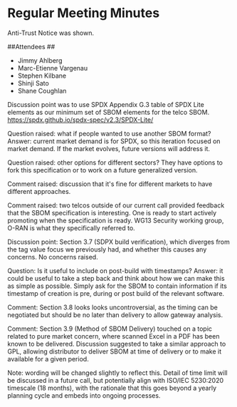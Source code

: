 # Regular Meeting Minutes

Anti-Trust Notice was shown.

##Attendees ##

- Jimmy Ahlberg
- Marc-Etienne Vargenau
- Stephen Kilbane
- Shinji Sato
- Shane Coughlan

Discussion point was to use SPDX Appendix G.3 table of SPDX Lite elements as our minimum set of SBOM elements for the telco SBOM.
https://spdx.github.io/spdx-spec/v2.3/SPDX-Lite/

Question raised: what if people wanted to use another SBOM format? Answer: current market demand is for SPDX, so this iteration focused on market demand. If the market evolves, future versions will address it.

Question raised: other options for different sectors? They have options to fork this specification or to work on a future generalized version.

Comment raised: discussion that it's fine for different markets to have different approaches.

Comment raised: two telcos outside of our current call provided feedback that the SBOM specification is interesting. One is ready to start actively promoting when the specification is ready. WG13 Security working group, O-RAN is what they specifically referred to.

Discussion point: Section 3.7 (SDPX build verification), which diverges from the tag value focus we previously had, and whether this causes any concerns. No concerns raised. 

Question: Is it useful to include on post-build with timestamps? Answer: it could be useful to take a step back and think about how we can make this as simple as possible. Simply ask for the SBOM to contain information if its timestamp of creation is pre, during or post build of the relevant software.

Comment: Section 3.8 looks looks uncontroversial, as the timing can be negotiated but should be no later than delivery to allow gateway analysis.

Comment: Section 3.9 (Method of SBOM Delivery) touched on a topic related to pure market concern, where scanned Excel in a PDF has been known to be delivered. Discussion suggested to take a similar approach to GPL, allowing distributor to deliver SBOM at time of delivery or to make it available for a given period.

Note: wording will be changed slightly to reflect this. Detail of time limit will be discussed in a future call, but potentially align with ISO/IEC 5230:2020 timescale (18 months), with the rationale that this goes beyond a yearly planning cycle and embeds into ongoing processes.